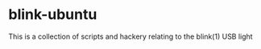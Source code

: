blink-ubuntu
============

This is a collection of scripts and hackery relating to the blink(1) USB light 
